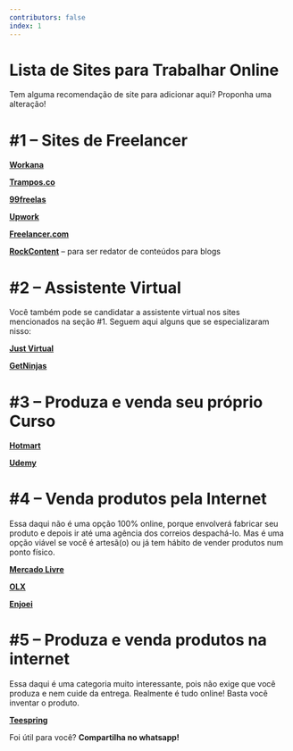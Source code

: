 ```yaml
---
contributors: false
index: 1
---
```

# Lista de Sites para Trabalhar Online
Tem alguma recomendação de site para adicionar aqui? Proponha uma alteração!

# #1 – Sites de Freelancer

**[Workana](https://www.workana.com/pt/how-it-works/freelancer)**

**[Trampos.co](https://trampos.co/oportunidades?tp[]=freela)**

**[99freelas](https://www.99freelas.com.br/)**

**[Upwork](https://www.upwork.com/)**

**[Freelancer.com](https://www.br.freelancer.com/)**

**[RockContent](https://comunidade.rockcontent.com/)** – para ser redator de conteúdos para blogs

# #2 – Assistente Virtual

Você também pode se candidatar a assistente virtual nos sites mencionados na seção #1. Seguem aqui alguns que se especializaram nisso:

**[Just Virtual](https://www.justvirtualreal.com.br/quero-trabalhar)**

**[GetNinjas](https://www.getninjas.com.br/orcamentos/consultoria/auxilio-administrativo?utm_source=GoogleSearch&utm_medium=cpc&utm_campaign=360617339&adGroupId=41807014215&feedItemId=&targetId=aud-866153542922:kwd-300179905568&utm_term=b-secret%C3%A1ria%20virtual&utm_content=399493640781&matchtype=b&device=c&device_model=&network=g&gclid=CjwKCAjwsMzzBRACEiwAx4lLG8LG2Hf-dvHby-8-jliuga9_g-ru6ynjFoUn8Y4JU2-BM7OvPGEAYRoCSeMQAvD_BwE)**

# #3 – Produza e venda seu próprio Curso

**[Hotmart](https://www.hotmart.com/pt-BR/producers)**

**[Udemy](https://www.udemy.com/teaching/?ref=teach_header)**

# #4 – Venda produtos pela Internet

Essa daqui não é uma opção 100% online, porque envolverá fabricar seu produto e depois ir até uma agência dos correios despachá-lo. Mas é uma opção viável se você é artesã(o) ou já tem hábito de vender produtos num ponto físico.

**[Mercado Livre](http://www.mercadolivre.com.br/)**

**[OLX](http://www.olx.com.br/)**

**[Enjoei](https://www.enjoei.com.br/)**

# #5 – Produza e venda produtos na internet

Essa daqui é uma categoria muito interessante, pois não exige que você produza e nem cuide da entrega. Realmente é tudo online! Basta você inventar o produto.

**[Teespring](https://teespring.com/)**

Foi útil para você? **Compartilha no whatsapp!**